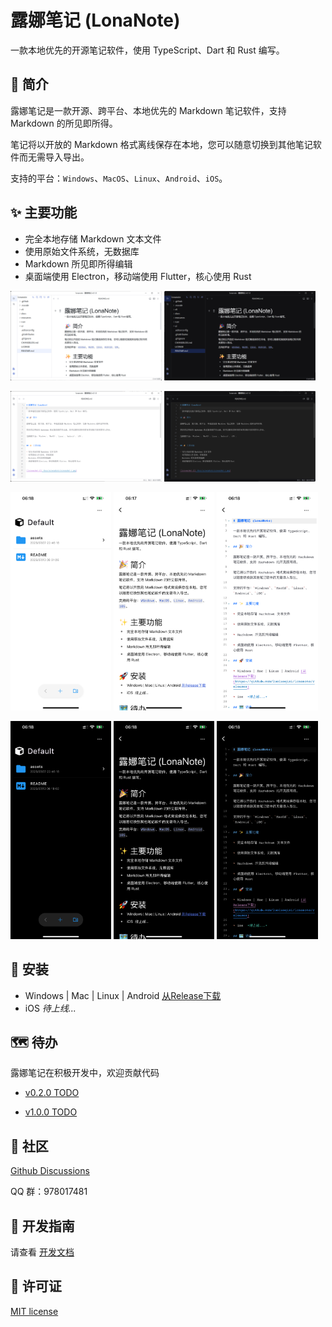# 露娜笔记 (LonaNote)

一款本地优先的开源笔记软件，使用 TypeScript、Dart 和 Rust 编写。

## 🎉 简介

露娜笔记是一款开源、跨平台、本地优先的 Markdown 笔记软件，支持 Markdown 的所见即所得。

笔记将以开放的 Markdown 格式离线保存在本地，您可以随意切换到其他笔记软件而无需导入导出。

支持的平台：`Windows`、`MacOS`、`Linux`、`Android`、`iOS`。


## ✨ 主要功能

- 完全本地存储 Markdown 文本文件
- 使用原始文件系统，无数据库
- Markdown 所见即所得编辑
- 桌面端使用 Electron，移动端使用 Flutter，核心使用 Rust

<p>
    <img src="./docs/screenshots/screenshot-1.png" width="48%" />
    <img src="./docs/screenshots/screenshot-dark-1.png" width="48%" />
</p>

<p>
    <img src="./docs/screenshots/screenshot-2.png" width="48%" />
    <img src="./docs/screenshots/screenshot-dark-2.png" width="48%" />
</p>

<p>
    <img src="./docs/screenshots/mobile-01.png" width="32%" />
    <img src="./docs/screenshots/mobile-02.png" width="32%" />
    <img src="./docs/screenshots/mobile-03.png" width="32%" />
</p>

<p>
    <img src="./docs/screenshots/mobile-dark-01.png" width="32%" />
    <img src="./docs/screenshots/mobile-dark-02.png" width="32%" />
    <img src="./docs/screenshots/mobile-dark-03.png" width="32%" />
</p>


## 🚀 安装

- Windows | Mac | Linux | Android [从Release下载](https://github.com/luoluoqixi/lonanote/releases)
- iOS  *待上线...*


## 🗺 待办

露娜笔记在积极开发中，欢迎贡献代码

- [v0.2.0 TODO](https://github.com/users/luoluoqixi/projects/3)

- [v1.0.0 TODO](https://github.com/users/luoluoqixi/projects/4)

## 💬 社区

[Github Discussions](https://github.com/luoluoqixi/lonanote/discussions)

QQ 群：978017481

## 🔨 开发指南

请查看 [开发文档](./ui/README.md)

## 📝 许可证

[MIT license](https://github.com/luoluoqixi/lonanote/blob/main/LICENSE)


